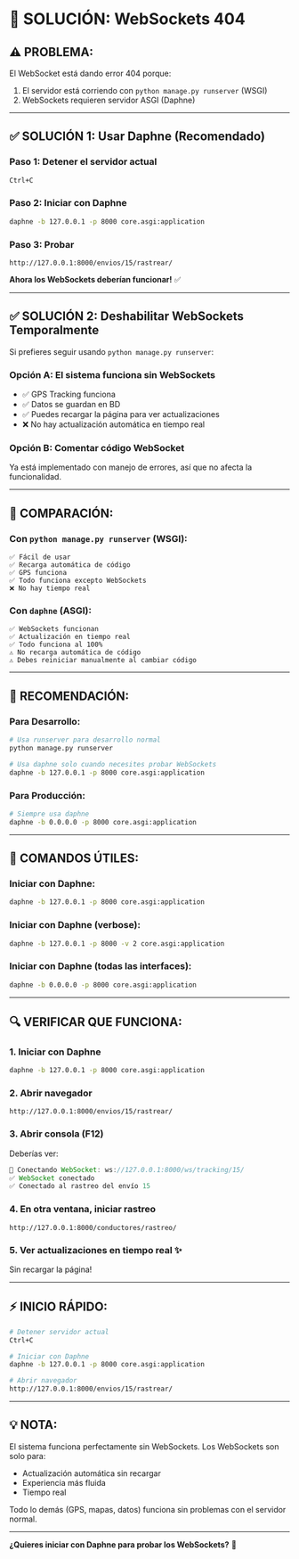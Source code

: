# 🔧 SOLUCIÓN: WebSockets 404

## ⚠️ **PROBLEMA:**

El WebSocket está dando error 404 porque:
1. El servidor está corriendo con `python manage.py runserver` (WSGI)
2. WebSockets requieren servidor ASGI (Daphne)

---

## ✅ **SOLUCIÓN 1: Usar Daphne (Recomendado)**

### **Paso 1: Detener el servidor actual**
```bash
Ctrl+C
```

### **Paso 2: Iniciar con Daphne**
```bash
daphne -b 127.0.0.1 -p 8000 core.asgi:application
```

### **Paso 3: Probar**
```
http://127.0.0.1:8000/envios/15/rastrear/
```

**Ahora los WebSockets deberían funcionar!** ✅

---

## ✅ **SOLUCIÓN 2: Deshabilitar WebSockets Temporalmente**

Si prefieres seguir usando `python manage.py runserver`:

### **Opción A: El sistema funciona sin WebSockets**
- ✅ GPS Tracking funciona
- ✅ Datos se guardan en BD
- ✅ Puedes recargar la página para ver actualizaciones
- ❌ No hay actualización automática en tiempo real

### **Opción B: Comentar código WebSocket**
Ya está implementado con manejo de errores, así que no afecta la funcionalidad.

---

## 🎯 **COMPARACIÓN:**

### **Con `python manage.py runserver` (WSGI):**
```
✅ Fácil de usar
✅ Recarga automática de código
✅ GPS funciona
✅ Todo funciona excepto WebSockets
❌ No hay tiempo real
```

### **Con `daphne` (ASGI):**
```
✅ WebSockets funcionan
✅ Actualización en tiempo real
✅ Todo funciona al 100%
⚠️ No recarga automática de código
⚠️ Debes reiniciar manualmente al cambiar código
```

---

## 🚀 **RECOMENDACIÓN:**

### **Para Desarrollo:**
```bash
# Usa runserver para desarrollo normal
python manage.py runserver

# Usa daphne solo cuando necesites probar WebSockets
daphne -b 127.0.0.1 -p 8000 core.asgi:application
```

### **Para Producción:**
```bash
# Siempre usa daphne
daphne -b 0.0.0.0 -p 8000 core.asgi:application
```

---

## 📝 **COMANDOS ÚTILES:**

### **Iniciar con Daphne:**
```bash
daphne -b 127.0.0.1 -p 8000 core.asgi:application
```

### **Iniciar con Daphne (verbose):**
```bash
daphne -b 127.0.0.1 -p 8000 -v 2 core.asgi:application
```

### **Iniciar con Daphne (todas las interfaces):**
```bash
daphne -b 0.0.0.0 -p 8000 core.asgi:application
```

---

## 🔍 **VERIFICAR QUE FUNCIONA:**

### **1. Iniciar con Daphne**
```bash
daphne -b 127.0.0.1 -p 8000 core.asgi:application
```

### **2. Abrir navegador**
```
http://127.0.0.1:8000/envios/15/rastrear/
```

### **3. Abrir consola (F12)**
Deberías ver:
```javascript
🔌 Conectando WebSocket: ws://127.0.0.1:8000/ws/tracking/15/
✅ WebSocket conectado
✅ Conectado al rastreo del envío 15
```

### **4. En otra ventana, iniciar rastreo**
```
http://127.0.0.1:8000/conductores/rastreo/
```

### **5. Ver actualizaciones en tiempo real** ✨
Sin recargar la página!

---

## ⚡ **INICIO RÁPIDO:**

```bash
# Detener servidor actual
Ctrl+C

# Iniciar con Daphne
daphne -b 127.0.0.1 -p 8000 core.asgi:application

# Abrir navegador
http://127.0.0.1:8000/envios/15/rastrear/
```

---

## 💡 **NOTA:**

El sistema funciona perfectamente sin WebSockets. Los WebSockets son solo para:
- Actualización automática sin recargar
- Experiencia más fluida
- Tiempo real

Todo lo demás (GPS, mapas, datos) funciona sin problemas con el servidor normal.

---

**¿Quieres iniciar con Daphne para probar los WebSockets?** 🚀
